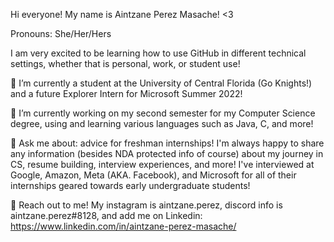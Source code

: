 Hi everyone!
My name is Aintzane Perez Masache! <3

Pronouns: She/Her/Hers

I am very excited to be learning how to use GitHub in different technical settings, whether that is personal, work, or student use!

🌱 I’m currently a student at the University of Central Florida (Go Knights!) and a future Explorer Intern for Microsoft Summer 2022!

🔭 I’m currently working on my second semester for my Computer Science degree, using and learning various languages such as Java, C, and more!

💬 Ask me about: advice for freshman internships! I'm always happy to share any information (besides NDA protected info of course) about my journey in CS, resume building, interview experiences, and more! I've interviewed at Google, Amazon, Meta (AKA. Facebook), and Microsoft for all of their internships geared towards early undergraduate students!

👯 Reach out to me! My instagram is aintzane.perez, discord info is aintzane.perez#8128, and add me on Linkedin: https://www.linkedin.com/in/aintzane-perez-masache/
	
	

<!--
**aintzanepm/aintzanepm** is a ✨ _special_ ✨ repository because its `README.md` (this file) appears on your GitHub profile.

Here are some ideas to get you started:

- 🔭 I’m currently working on ...
- 🌱 I’m currently learning ...
- 👯 I’m looking to collaborate on ...
- 🤔 I’m looking for help with ...
- 💬 Ask me about ...
- 📫 How to reach me: ...
- 😄 Pronouns: ...
- ⚡ Fun fact: ...
-->

